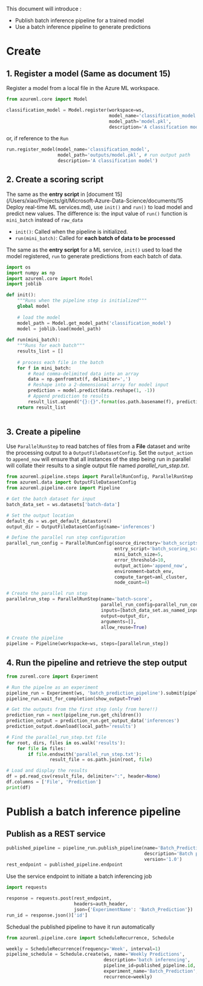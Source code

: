 This document will introduce :

* Publish batch inference pipeline for a trained model
* Use a batch inference pipeline to generate predictions



# Create

## 1. Register a model (Same as document 15)

Register a model from a local file in the Azure ML workspace.

```python
from azureml.core import Model

classification_model = Model.register(workspace=ws,
                                      model_name='classification_model',
                                      model_path='model.pkl',
                                      description='A classification model')
```

or, if reference to the ```Run```

```python
run.register_model(model_name='classification_model',
                   model_path='outputs/model.pkl', # run output path
                   description='A classification model')
```



## 2. Create a scoring script

The same as the **entry script** in [document 15](/Users/xiao/Projects/git/Microsoft-Azure-Data-Science/documents/15 Deploy real-time ML services.md), use ```init()``` and ```run()``` to load model and predict new values. The difference is: the input value of ```run()``` function is ```mini_batch``` instead of ```raw_data```

* ```init()```: Called when the pipeline is initialized.
* ```run(mini_batch)```: Called for **each batch of data to be processed**

The same as the **entry script** for a ML service, ```init()``` used to load the model registered, ```run``` to generate predictions from each batch of data.

```python
import os
import numpy as np
import azureml.core import Model
import joblib

def init():
  	"""Runs when the pipeline step is initialized"""
    global model
    
    # load the model
    model_path = Model.get_model_path('classification_model')
    model = joblib.load(model_path)
    
def run(mini_batch):
  	"""Runs for each batch"""
    results_list = []
    
    # process each file in the batch
    for f in mini_batch:
      	# Read comma-delimited data into an array
        data = np.genfromtxt(f, delimiter=',')
        # Reshape into a 2-demensional array for model input
        prediction = model.predict(data.reshape(1, -1))
        # Append prediction to results
        result_list.append("{}:{}".format(os.path.basename(f), prediction[0]))
    return result_list
        
```



## 3. Create a pipeline

Use ```ParallelRunStep``` to read batches of files from a **File** dataset and write the processing output to a ```OutputFileDatasetConfig```. Set the ```output_action``` to ```append_now``` will ensure that all instances of the step being run in parallel will collate their results to a single output file named *parallel_run_step.txt*.

```python
from azureml.pipeline.steps import ParallelRunConfig, ParallelRunStep
from azureml.data import OutputFileDatasetConfig
from azureml.pipeline.core import Pipeline

# Get the batch dataset for input
batch_data_set = ws.datasets['batch-data']

# Set the output location
default_ds = ws.get_default_datastore()
output_dir = OutputFileDatasetConfig(name='inferences')

# Define the parallel run step configuration
parallel_run_config = ParallelRunConfig(source_directory='batch_scripts',
                                        entry_script='batch_scoring_script.py',
                                        mini_batch_size=5,
                                        error_threshold=10,
                                        output_action='append_now',
                                        environment=batch_env,
                                        compute_target=aml_cluster,
                                        node_count=4)

# Create the parallel run step
parallelrun_step = ParallelRunStep(name='batch-score',
                                   parallel_run_config=parallel_run_config,
                                   inputs=[batch_data_set.as_named_input('batch_data')],
                                   output=output_dir,
                                   arguments=[],
                                   allow_reuse=True)

# Create the pipeline
pipeline = Pipeline(workspacke=ws, steps=[parallelrun_step])
```



## 4. Run the pipeline and retrieve the step output

```python
from zureml.core import Experiment

# Run the pipelne as an experiment
pipeline_run = Experiment(ws, 'batch_prediction_pipeline').submit(pipeline)
pipeline_run.wait_for_completion(show_output=True)

# Get the outputs from the first step (only from here!!)
prediction_run = next(pipeline_run.get_children())
prediction_output = prediction_run.get_output_data('inferences')
prediction_output.download(local_path='results')

# Find the parallel_run_step.txt file
for root, dirs, files in os.walk('results'):
  	for file in files:
      	if file.endswith('parallel_run_step.txt'):
        		result_file = os.path.join(root, file)

# Load and display the results
df = pd.read_csv(result_file, delimiter=":", header=None)
df.columns = ['File', 'Prediction']
print(df)
```



# Publish a batch inference pipeline

## Publish as a REST service

```python
published_pipeline = pipeline_run.publish_pipeline(name='Batch_Prediction_Pipeline',
                                                   description='Batch pipeline',
                                                   version='1.0')
rest_endpoint = published_pipeline.endpoint
```

Use the service endpoint to initiate a batch inferencing job

```python
import requests

response = requests.post(rest_endpoint,
                         headers=auth_header,
                         json={'ExperimentName': 'Batch_Prediction'})
run_id = response.json()['id']
```

Schedual the published pipeline to have it run automatically

```python
from azureml.pipeline.core import ScheduleRecurrence, Schedule

weekly = ScheduleRecurrence(frequency='Week', interval=1)
pipeline_schedule = Schedule.create(ws, name='Weekly Predictions',
                                    description='batch inferencing',
                                    pipeline_id=published_pipeline.id,
                                    experiment_name='Batch_Prediction',
                                    recurrence=weekly)
```

